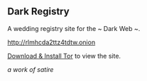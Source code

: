 ## Dark Registry

A wedding registry site for the ~ Dark Web ~.

<http://rlmhcda2ttz4tdtw.onion>

[Download & Install Tor](https://www.torproject.org/download/download-easy.html.en) to view the site.

_a work of satire_
